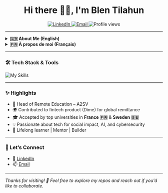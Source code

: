 <h1 align="center">Hi there 👋🏽, I'm Blen Tilahun</h1>

<p align="center">
  <a href="https://www.linkedin.com/in/blen-tilahun/">
    <img alt="LinkedIn" src="https://img.shields.io/badge/LinkedIn-Blen%20Tilahun-blue?logo=linkedin" />
  </a>
  <a href="mailto:blenassefa59@gmail.com">
    <img alt="Email" src="https://img.shields.io/badge/Email-Contact%20Me-informational?logo=gmail" />
  </a>
  <img src="https://komarev.com/ghpvc/?username=blenassefa2&style=flat-square&color=green" alt="Profile views" />
</p>

---

<details>
  <summary><b>🇬🇧 About Me (English)</b></summary>

👩🏽‍💻 I’m a **full-stack software engineer** with experience across backend, frontend, and cloud infrastructure. My expertise includes **AI**, **cybersecurity**, and building scalable, secure platforms.

🌍 I’ve contributed to real-world projects across **fintech**, **edtech**, and internal tools—developing in **Go, Django, React, Node.js, and PostgreSQL**, among others.

🚀 At **A2SV**, I led the **Remote Education program**, managing a team of 20+ and supporting 100+ students across 20 countries. I designed learning workflows, improved educational tools, and drove cross-team collaboration to maintain educational excellence.

💸 As part of the **Dime** project, I co-led the product strategy and backend development of a **remittance platform** serving the African diaspora—focusing on compliance, banking integrations, and user-friendly features.

🎓 I’ve been **accepted into multiple top European universities in Sweden and France** to pursue further studies in computer science, reinforcing both my academic rigor and global vision.

💡 I’m passionate about **building systems that are robust, user-centric, and socially impactful**—and mentoring others to do the same.

</details>

<details>
  <summary><b>🇫🇷 À propos de moi (Français)</b></summary>

👩🏽‍💻 Je suis une **ingénieure logicielle full-stack** avec une solide expérience en backend, frontend et infrastructure cloud. Mon expertise inclut l’**IA**, la **cybersécurité** et la conception de plateformes évolutives et sécurisées.

🌍 J’ai contribué à des projets concrets dans les secteurs de la **fintech**, de l’**edtech** et des outils internes, en utilisant **Go, Django, React, Node.js, PostgreSQL**, etc.

🚀 Chez **A2SV**, j’ai dirigé le programme d’**éducation à distance**, encadrant une équipe de 20+ personnes et soutenant 100+ étudiants dans 20 pays. J’ai structuré les processus d’apprentissage et favorisé la qualité pédagogique à grande échelle.

💸 J’ai également co-conçu **Dime**, une plateforme de **transfert d’argent** à destination de la diaspora africaine, en m’occupant du backend et de la stratégie produit.

🎓 J’ai été **admise dans plusieurs universités européennes** de renom, en **Suède et en France**, pour approfondir mes études en informatique.

💡 Je suis passionnée par la **création de systèmes utiles, robustes et à impact social**—et par le mentorat de jeunes talents tech.

</details>

---

### 🛠 Tech Stack & Tools

![My Skills](https://skillicons.dev/icons?i=go,django,react,nodejs,postgresql,python,js,ts,html,css,git,linux,azure,docker)

---

<!--### 📊 GitHub Stats

<p align="center">
  <img src="https://github-readme-stats.vercel.app/api?username=your-github-username&show_icons=true&theme=radical" />
  <img src="https://github-readme-streak-stats.herokuapp.com/?user=your-github-username&theme=radical" />
</p>

---
-->


### ✨ Highlights

- 💼 Head of Remote Education – A2SV  
- 🌍 Contributed to fintech product (Dime) for global remittance  
- 🎓 Accepted by top universities in **France 🇫🇷** & **Sweden 🇸🇪**  
- 💡 Passionate about tech for social impact, AI, and cybersecurity  
- 🧠 Lifelong learner | Mentor | Builder

---

### 🤝 Let’s Connect

- 💼 [LinkedIn](https://www.linkedin.com/in/blen-tilahun)  
- 📫 [Email](mailto:blenassefa59@gmail.com)  
<!-- 🌐 [Portfolio or Blog](https://your-website.com)-->

---

*Thanks for visiting! 🚀 Feel free to explore my repos and reach out if you'd like to collaborate.*
